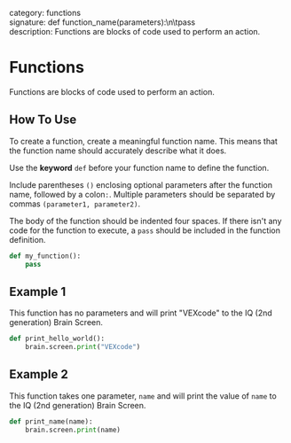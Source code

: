 category: functions  
signature: def function_name(parameters):\n\tpass  
description: Functions are blocks of code used to perform an action.

# Functions

Functions are blocks of code used to perform an action.

## How To Use

To create a function, create a meaningful function name. This means that the function name should accurately describe what it does.

Use the **keyword** `def` before your function name to define the function.

Include parentheses `()` enclosing optional parameters after the function name, followed by a colon`:`. Multiple parameters should be separated by commas `(parameter1, parameter2)`.

The body of the function should be indented four spaces. If there isn't any code for the function to execute, a `pass` should be included in the function definition.

```python
def my_function():
    pass
```

## Example 1

This function has no parameters and will print "VEXcode" to the IQ (2nd generation) Brain Screen.

```python
def print_hello_world():
    brain.screen.print("VEXcode")
```
## Example 2

This function takes one parameter, `name` and will print the value of `name` to the IQ (2nd generation) Brain Screen.

```python
def print_name(name):
    brain.screen.print(name)
```

<advanced>
</advanced>
